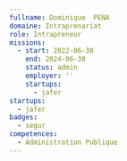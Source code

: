 ```yaml
---
fullname: Dominique  PENA
domaine: Intraprenariat
role: Intrapreneur
missions:
  - start: 2022-06-30
    end: 2024-06-30
    status: admin
    employer: ''
    startups:
      - jafer
startups:
  - jafer
badges:
  - segur
competences:
  - Administration Publique
---
```

